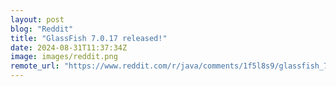 ```yaml
---
layout: post
blog: "Reddit"
title: "GlassFish 7.0.17 released!"
date: 2024-08-31T11:37:34Z
image: images/reddit.png
remote_url: "https://www.reddit.com/r/java/comments/1f5l8s9/glassfish_7017_released/"
---
```


